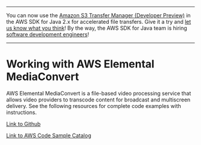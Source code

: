 --------

You can now use the [Amazon S3 Transfer Manager \(Developer Preview\)](https://bit.ly/2WQebiP) in the AWS SDK for Java 2\.x for accelerated file transfers\. Give it a try and [let us know what you think](https://bit.ly/3zT1YYM)\! By the way, the AWS SDK for Java team is hiring [software development engineers](https://github.com/aws/aws-sdk-java-v2/issues/3156)\!

--------

# Working with AWS Elemental MediaConvert<a name="examples-mediaconvert"></a>

 AWS Elemental MediaConvert is a file\-based video processing service that allows video providers to transcode content for broadcast and multiscreen delivery\. See the following resources for complete code examples with instructions\.

 [Link to Github](https://github.com/awsdocs/aws-doc-sdk-examples/tree/master/javav2/example_code/mediaconvert) 

 [Link to AWS Code Sample Catalog](http://docs.aws.amazon.com/code-samples/latest/catalog/code-catalog-javav2-example_code-mediaconvert.html) 